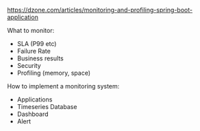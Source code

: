 https://dzone.com/articles/monitoring-and-profiling-spring-boot-application

What to monitor:  
- SLA (P99 etc)
- Failure Rate
- Business results
- Security
- Profiling (memory, space)

How to implement a monitoring system:  
- Applications
- Timeseries Database
- Dashboard
- Alert
